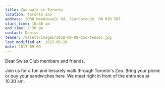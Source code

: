 ```yaml
---
title: Zoo walk in Toronto
location: Toronto Zoo
address: 2000 Meadowvale Rd, Scarborough, ON M1B 5K7
start_time: 10:30 am
end_time: 2:30 pm
contact: Denise
teaser: /assets/images/2018-09-09-zoo-teaser.jpg
last_modified_at: 2022-06-26
date: 2017-09-09
---
```


Dear Swiss Club members and friends,

Join us for a fun and leisurely walk through Toronto's Zoo. Bring your picnic
or buy your sandwiches here. We meet right in front of the entrance at 10.30
am.


